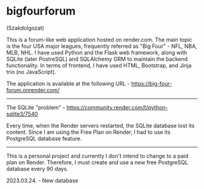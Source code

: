 # bigfourforum
(Szakdolgozat)

This is a forum-like web application hosted on render.com.
The main topic is the four USA major leagues, frequently referred as "Big Four" - NFL, NBA, MLB, NHL.
I have used Python and the Flask web framework, along with SQLite (later PostreSQL) and SQLAlchemy ORM to maintain the backend functionality.
In terms of frontend, I have used HTML, Bootstrap, and Jinja trio (no JavaScript).

The application is available at the following URL - https://big-four-forum.onrender.com/

-------

The SQLite "problem" - https://community.render.com/t/python-sqlite3/7540

Every time, when the Render servers restarted, the SQLite database lost its content.
Since I am using the Free Plan on Render, I had to use its PostgreSQL database feature.

-------

This is a personal project and currently I don't intend to change to a paid plan on Render.
Therefore, I must create and use a new free PostgreSQL database every 90 days.

2023.03.24. - New database